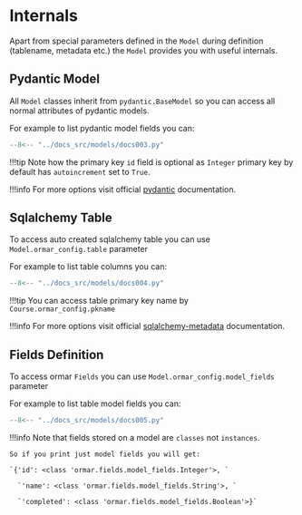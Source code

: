 # Internals

Apart from special parameters defined in the `Model` during definition (tablename, metadata etc.) the `Model` provides you with useful internals.

## Pydantic Model

All `Model` classes inherit from `pydantic.BaseModel` so you can access all normal attributes of pydantic models.

For example to list pydantic model fields you can:

```Python hl_lines="20"
--8<-- "../docs_src/models/docs003.py"
```

!!!tip
    Note how the primary key `id` field is optional as `Integer` primary key by default has `autoincrement` set to `True`.

!!!info
    For more options visit official [pydantic][pydantic] documentation.

## Sqlalchemy Table

To access auto created sqlalchemy table you can use `Model.ormar_config.table` parameter

For example to list table columns you can:

```Python hl_lines="24"
--8<-- "../docs_src/models/docs004.py"
```

!!!tip
    You can access table primary key name by `Course.ormar_config.pkname`

!!!info
    For more options visit official [sqlalchemy-metadata][sqlalchemy-metadata] documentation.

## Fields Definition

To access ormar `Fields` you can use `Model.ormar_config.model_fields` parameter

For example to list table model fields you can:

```Python hl_lines="22"
--8<-- "../docs_src/models/docs005.py"
```

!!!info
    Note that fields stored on a model are `classes` not `instances`.
    
    So if you print just model fields you will get:
    
    `{'id': <class 'ormar.fields.model_fields.Integer'>, `
    
      `'name': <class 'ormar.fields.model_fields.String'>, `
      
      `'completed': <class 'ormar.fields.model_fields.Boolean'>}`


[fields]: ./fields.md
[relations]: ./relations/index.md
[queries]: ./queries.md
[pydantic]: https://pydantic-docs.helpmanual.io/
[sqlalchemy-core]: https://docs.sqlalchemy.org/en/latest/core/
[sqlalchemy-metadata]: https://docs.sqlalchemy.org/en/13/core/metadata.html
[databases]: https://github.com/encode/databases
[sqlalchemy connection string]: https://docs.sqlalchemy.org/en/13/core/engines.html#database-urls
[sqlalchemy table creation]: https://docs.sqlalchemy.org/en/13/core/metadata.html#creating-and-dropping-database-tables
[alembic]: https://alembic.sqlalchemy.org/en/latest/tutorial.html
[save status]:  ../models/#model-save-status
[Internals]:  #internals

